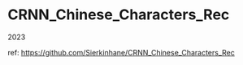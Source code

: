 # CRNN_Chinese_Characters_Rec
2023








ref: https://github.com/Sierkinhane/CRNN_Chinese_Characters_Rec
